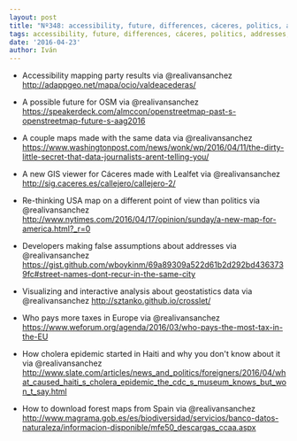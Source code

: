 ```yaml
---
layout: post
title: "Nº348: accessibility, future, differences, cáceres, politics, addresses, geostatistics, taxes, cholera, forests"
tags: accessibility, future, differences, cáceres, politics, addresses, geostatistics, taxes, cholera, forests
date: '2016-04-23'
author: Iván
---
```


* Accessibility mapping party results via @realivansanchez
  http://adappgeo.net/mapa/ocio/valdeacederas/

* A possible future for OSM via @realivansanchez
  https://speakerdeck.com/almccon/openstreetmap-past-s-openstreetmap-future-s-aag2016

* A couple maps made with the same data via @realivansanchez
  https://www.washingtonpost.com/news/wonk/wp/2016/04/11/the-dirty-little-secret-that-data-journalists-arent-telling-you/

* A new GIS viewer for Cáceres made with Lealfet via @realivansanchez
  http://sig.caceres.es/callejero/callejero-2/

* Re-thinking USA map on a different point of view than politics via @realivansanchez
  http://www.nytimes.com/2016/04/17/opinion/sunday/a-new-map-for-america.html?_r=0

* Developers making false assumptions about addresses via @realivansanchez
  https://gist.github.com/wboykinm/69a89309a522d61b2d292bd4363739fc#street-names-dont-recur-in-the-same-city

* Visualizing and interactive analysis about geostatistics data via @realivansanchez
  http://sztanko.github.io/crosslet/

* Who pays more taxes in Europe via @realivansanchez
  https://www.weforum.org/agenda/2016/03/who-pays-the-most-tax-in-the-EU

* How cholera epidemic started in Haiti and why you don't know about it via @realivansanchez
  http://www.slate.com/articles/news_and_politics/foreigners/2016/04/what_caused_haiti_s_cholera_epidemic_the_cdc_s_museum_knows_but_won_t_say.html

* How to download forest maps from Spain via @realivansanchez
  http://www.magrama.gob.es/es/biodiversidad/servicios/banco-datos-naturaleza/informacion-disponible/mfe50_descargas_ccaa.aspx
